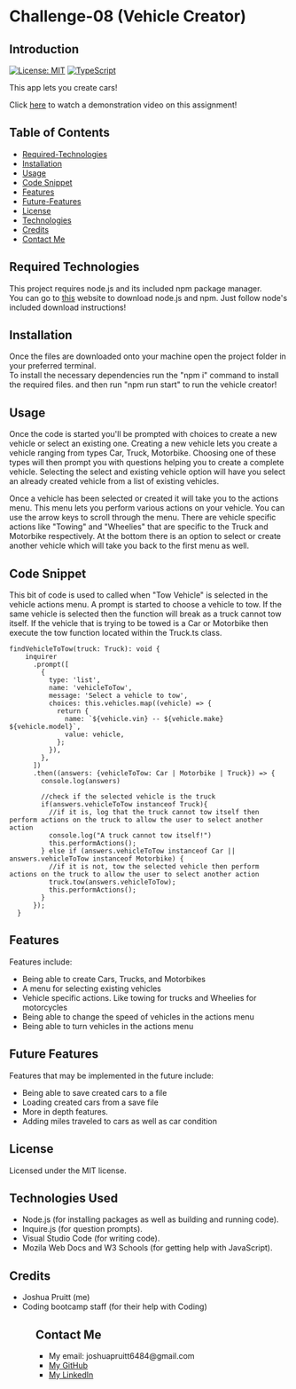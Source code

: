 # Challenge-08 (Vehicle Creator)

## Introduction

[![License: MIT](https://img.shields.io/badge/License-MIT-yellow.svg)](https://opensource.org/licenses/MIT)
[![TypeScript](https://badges.frapsoft.com/typescript/code/typescript.svg?v=101)](https://github.com/ellerbrock/typescript-badges/)

This app lets you create cars!

Click <a href="https://drive.google.com/file/d/1Il_9bpdyGnveoQ0SYrTFi2v_yhwobArR/view?usp=sharing">here</a> to watch a demonstration video on this assignment!

## Table of Contents

- [Required-Technologies](#required-technologies)
- [Installation](#installation)
- [Usage](#usage)
- [Code Snippet](#code-snippet)
- [Features](#features)
- [Future-Features](#future-features)
- [License](#license)
- [Technologies](#technologies-used)
- [Credits](#credits)
- [Contact Me](#contact-me)

## Required Technologies

This project requires node.js and its included npm package manager.\
You can go to <a href="https://nodejs.org/en/download/package-manager">this</a> website to download node.js and npm. Just follow node's included download instructions!

## Installation

Once the files are downloaded onto your machine open the project folder in your preferred terminal.\
To install the necessary dependencies run the "npm i" command to install the required files. and then run "npm run start" to run the vehicle creator!

## Usage

Once the code is started you'll be prompted with choices to create a new vehicle or select an existing one. Creating a new vehicle lets you create a vehicle ranging from types Car, Truck, Motorbike. Choosing one of these types will then prompt you with questions helping you to create a complete vehicle. Selecting the select and existing vehicle option will have you select an already created vehicle from a list of existing vehicles.

Once a vehicle has been selected or created it will take you to the actions menu. This menu lets you perform various actions on your vehicle. You can use the arrow keys to scroll through the menu. There are vehicle specific actions like "Towing" and "Wheelies" that are specific to the Truck and Motorbike respectively. At the bottom there is an option to select or create another vehicle which will take you back to the first menu as well.

## Code Snippet

This bit of code is used to called when "Tow Vehicle" is selected in the vehicle actions menu. A prompt is started to choose a vehicle to tow. If the same vehicle is selected then the function will break as a truck cannot tow itself. If the vehicle that is trying to be towed is a Car or Motorbike then execute the tow function located within the Truck.ts class.

```
findVehicleToTow(truck: Truck): void {
    inquirer
      .prompt([
        {
          type: 'list',
          name: 'vehicleToTow',
          message: 'Select a vehicle to tow',
          choices: this.vehicles.map((vehicle) => {
            return {
              name: `${vehicle.vin} -- ${vehicle.make} ${vehicle.model}`,
              value: vehicle,
            };
          }),
        },
      ])
      .then((answers: {vehicleToTow: Car | Motorbike | Truck}) => {
        console.log(answers)

        //check if the selected vehicle is the truck
        if(answers.vehicleToTow instanceof Truck){
          //if it is, log that the truck cannot tow itself then perform actions on the truck to allow the user to select another action
          console.log("A truck cannot tow itself!")
          this.performActions();
        } else if (answers.vehicleToTow instanceof Car || answers.vehicleToTow instanceof Motorbike) {
          //if it is not, tow the selected vehicle then perform actions on the truck to allow the user to select another action
          truck.tow(answers.vehicleToTow);
          this.performActions();
        }
      });
  }

```

## Features

Features include:

- Being able to create Cars, Trucks, and Motorbikes
- A menu for selecting existing vehicles
- Vehicle specific actions. Like towing for trucks and Wheelies for motorcycles
- Being able to change the speed of vehicles in the actions menu
- Being able to turn vehicles in the actions menu

## Future Features

Features that may be implemented in the future include:

- Being able to save created cars to a file
- Loading created cars from a save file
- More in depth features.
- Adding miles traveled to cars as well as car condition

## License

Licensed under the MIT license.

## Technologies Used

<ul>
<li>Node.js (for installing packages as well as building and running code).</li>
<li>Inquire.js (for question prompts).</li>
<li>Visual Studio Code (for writing code).</li>
<li>Mozila Web Docs and W3 Schools (for getting help with JavaScript).</li>
</ul>

## Credits

<ul>
<li>Joshua Pruitt (me)</li>
<li>Coding bootcamp staff (for their help with Coding)</li>
<ul>

## Contact Me

<ul>
<li>My email: joshuapruitt6484@gmail.com</li>
<li><a href=https://github.com/JoshuaPruitt>My GitHub</a></li>
<li><a href=https://www.linkedin.com/in/joshua-pruitt-1a494a311>My LinkedIn</a></li>
</ul>
